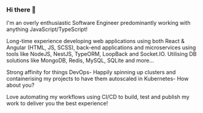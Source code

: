 ### Hi there 👋

I'm an overly enthusiastic Software Engineer predominantly working with anything JavaScript/TypeScript! 

Long-time experience developing web applications using both React & Angular (HTML, JS, SCSS), back-end applications and microservices using tools like NodeJS, NestJS, TypeORM, LoopBack and Socket.IO. Utilising DB solutions like MongoDB, Redis, MySQL, SQLite and more...

Strong affinity for things DevOps- Happily spinning up clusters and containerising my projects to have them autoscaled in Kubernetes- How about you?

Love automating my workflows using CI/CD to build, test and publish my work to deliver you the best experience!

<!--
**Octopixell/octopixell** is a ✨ _special_ ✨ repository because its `README.md` (this file) appears on your GitHub profile.

Here are some ideas to get you started:

- 🔭 I’m currently working on ...
- 🌱 I’m currently learning ...
- 👯 I’m looking to collaborate on ...
- 🤔 I’m looking for help with ...
- 💬 Ask me about ...
- 📫 How to reach me: ...
- 😄 Pronouns: ...
- ⚡ Fun fact: ...
-->
